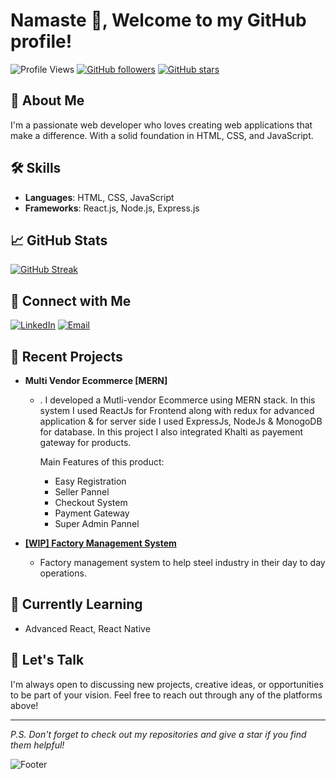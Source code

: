 # Namaste 🙏, Welcome to my GitHub profile!

![Profile Views](https://komarev.com/ghpvc/?username=resh008&color=yellow)
[![GitHub followers](https://img.shields.io/github/followers/resh008?label=Follow&style=social)](https://github.com/yourusername)
[![GitHub stars](https://img.shields.io/github/stars/resh008?label=Stars&style=social)](https://github.com/yourusername)

## 🚀 About Me

I'm a passionate web developer who loves creating web applications that make a difference. With a solid foundation in HTML, CSS, and JavaScript.

## 🛠️ Skills

- **Languages**: HTML, CSS, JavaScript
- **Frameworks**: React.js, Node.js, Express.js

## 📈 GitHub Stats

[![GitHub Streak](https://streak-stats.demolab.com?user=resh008&theme=yellowdark&mode=weekly)](https://git.io/streak-stats)

## 🔗 Connect with Me

[![LinkedIn](https://img.shields.io/badge/LinkedIn-blue?logo=linkedin&logoColor=white)](https://www.linkedin.com/in/resh-bikram-bhattarai)
[![Email](https://img.shields.io/badge/Email-blue?logo=gmail&logoColor=white)](mailto:vaccnepal@gmail.com)

## 📝 Recent Projects

- **Multi Vendor Ecommerce [MERN]**
  - . I developed a Mutli-vendor Ecommerce using MERN stack. In this system I used ReactJs for Frontend along with redux for advanced application & for server side I used ExpressJs, NodeJs & MonogoDB for database. In this project I also integrated Khalti as payement gateway for products.

    Main Features of this product:
    - Easy Registration
    - Seller Pannel
    - Checkout System
    - Payment Gateway
    - Super Admin Pannel

- [**[WIP] Factory Management System**](https://fms-xnx6.onrender.com)
  - Factory management system to help steel industry in their day to day operations. 



## 🌱 Currently Learning

- Advanced React, React Native

## 💬 Let's Talk

I'm always open to discussing new projects, creative ideas, or opportunities to be part of your vision. Feel free to reach out through any of the platforms above!

---

*P.S. Don't forget to check out my repositories and give a star if you find them helpful!*

![Footer](https://capsule-render.vercel.app/api?type=waving&color=gradient&height=100&section=footer)
